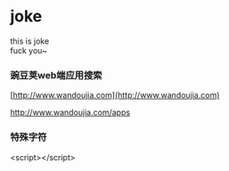 joke
====

this is joke<br /> 
fuck you~

### 豌豆荚web端应用搜索
[http://www.wandoujia.com](http://www.wandoujia.com) <br />

http://www.wandoujia.com/apps

### 特殊字符
\<script\>\</script\>
